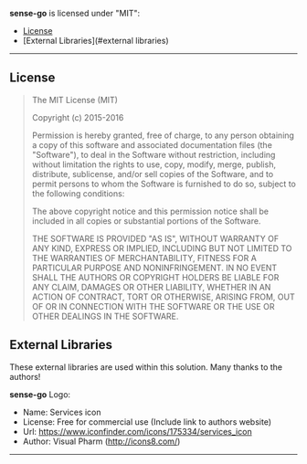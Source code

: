 **sense-go** is licensed under "MIT":

* [License](#license)
* [External Libraries](#external libraries)

---

## License

>
> The MIT License (MIT)
>
> Copyright (c) 2015-2016
>
> Permission is hereby granted, free of charge, to any person obtaining a copy
> of this software and associated documentation files (the &#34;Software&#34;), to deal
> in the Software without restriction, including without limitation the rights
> to use, copy, modify, merge, publish, distribute, sublicense, and/or sell
> copies of the Software, and to permit persons to whom the Software is
> furnished to do so, subject to the following conditions:
>
> The above copyright notice and this permission notice shall be included in all
> copies or substantial portions of the Software.
>
> THE SOFTWARE IS PROVIDED &#34;AS IS&#34;, WITHOUT WARRANTY OF ANY KIND, EXPRESS OR
> IMPLIED, INCLUDING BUT NOT LIMITED TO THE WARRANTIES OF MERCHANTABILITY,
> FITNESS FOR A PARTICULAR PURPOSE AND NONINFRINGEMENT. IN NO EVENT SHALL THE
> AUTHORS OR COPYRIGHT HOLDERS BE LIABLE FOR ANY CLAIM, DAMAGES OR OTHER
> LIABILITY, WHETHER IN AN ACTION OF CONTRACT, TORT OR OTHERWISE, ARISING FROM,
> OUT OF OR IN CONNECTION WITH THE SOFTWARE OR THE USE OR OTHER DEALINGS IN THE
> SOFTWARE.
>

## External Libraries

These external libraries are used within this solution. Many thanks to the authors!

**sense-go** Logo:
* Name: Services icon
* License: Free for commercial use (Include link to authors website)
* Url: https://www.iconfinder.com/icons/175334/services_icon
* Author: Visual Pharm (http://icons8.com/)


---

